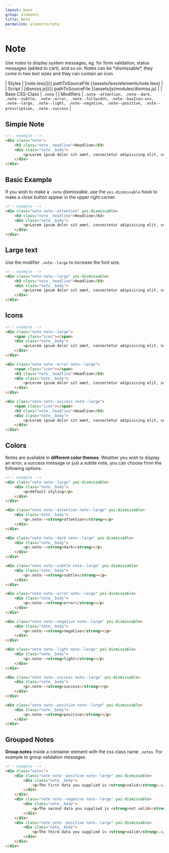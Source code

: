 ```yaml
---
layout: base
group: elements
title: Note
permalink: elements/note
---
```


# Note

<p class="intro">Use notes to display system messages, eg. for form validation, status messages (added to cart), and so on. Notes can be *dismissable*, they come in two text sizes and they can contain an icon.</p>

| Styles         | [note.less]({{ pathToSourceFile }}assets/less/elements/note.less)                                                                                                                                     |
| Script         | [dismiss.js]({{ pathToSourceFile }}assets/js/modules/dismiss.js)                                                                                                                                      |
| Base CSS-Class | `.note`                                                                                                                                                                                               |
| Modifiers      | `.note--attention, .note--dark, .note--subtle, .note--error, .note--fullwidth, .note--hasIcon-xxx, .note--large, .note--light, .note--negative, .note--positive, .note--prescription, .note--success` |

## Simple Note

```html
<!-- example -->
<div class="note">
    <h3 class="note__headline">Headline</h3>
    <div class="note__body">
        <p>Lorem ipsum dolor sit amet, consectetur adipisicing elit, sed do eiusmod tempor incididunt ut labore.</p>
    </div>
</div>
```

## Basic Example

If you wish to make a `.note` *dismissable*, use the `yoi-dismissable` hook to make a close button appear in the upper right corner.

```html
<!-- example -->
<div class="note note--attention" yoi-dismissable>
    <h3 class="note__headline">Headline</h3>
    <div class="note__body">
        <p>Lorem ipsum dolor sit amet, consectetur adipisicing elit, sed do eiusmod tempor incididunt ut labore.</p>
    </div>
</div>
```

## Large text

Use the modifier `.note--large` to increase the font size.

```html
<!-- example -->
<div class="note note--large" yoi-dismissable>
    <h3 class="note__headline">Headline</h3>
    <div class="note__body">
        <p>Lorem ipsum dolor sit amet, consectetur adipisicing elit, sed do eiusmod tempor incididunt ut labore.</p>
    </div>
</div>
```

## Icons

```html
<!-- example -->
<div class="note note--large">
    <span class="icon"></span>
    <div class="note__body">
        <p>Lorem ipsum dolor sit amet, consectetur adipisicing elit, sed do eiusmod tempor incididunt ut labore.</p>
    </div>
</div>

<div class="note note--error note--large">
    <span class="icon"></span>
    <h3 class="note__headline">Headline</h3>
    <div class="note__body">
        <p>Lorem ipsum dolor sit amet, consectetur adipisicing elit, sed do eiusmod tempor incididunt ut labore.</p>
    </div>
</div>

<div class="note note--success note--large">
    <span class="icon"></span>
    <h3 class="note__headline">Headline</h3>
    <div class="note__body">
        <p>Lorem ipsum dolor sit amet, consectetur adipisicing elit, sed do eiusmod tempor incididunt ut labore.</p>
    </div>
</div>
```

## Colors

Notes are available in **different color themes**. Weather you wish to display an error, a success message or just a subtle note, you can choose from the following options:

```html
<!-- example -->
<div class="note note--large" yoi-dismissable>
    <div class="note__body">
        <p>default styling</p>
    </div>
</div>

<div class="note note--attention note--large" yoi-dismissable>
    <div class="note__body">
        <p>.note--<strong>attention</strong></p>
    </div>
</div>

<div class="note note--dark note--large" yoi-dismissable>
    <div class="note__body">
        <p>.note--<strong>dark</strong></p>
    </div>
</div>

<div class="note note--subtle note--large" yoi-dismissable>
    <div class="note__body">
        <p>.note--<strong>subtle</strong></p>
    </div>
</div>

<div class="note note--error note--large" yoi-dismissable>
    <div class="note__body">
        <p>.note--<strong>error</strong></p>
    </div>
</div>

<div class="note note--negative note--large" yoi-dismissable>
    <div class="note__body">
        <p>.note--<strong>negative</strong></p>
    </div>
</div>

<div class="note note--light note--large" yoi-dismissable>
    <div class="note__body">
        <p>.note--<strong>light</strong></p>
    </div>
</div>

<div class="note note--success note--large" yoi-dismissable>
    <div class="note__body">
        <p>.note--<strong>success</strong></p>
    </div>
</div>

<div class="note note--positive note--large" yoi-dismissable>
    <div class="note__body">
        <p>.note--<strong>positive</strong></p>
    </div>
</div>
```

## Grouped Notes

**Group notes** inside a container element with the css class name `.notes`. For example to group validation messages.

```html
<!-- example -->
<div class="notes">
    <div class="note note--positive note--large" yoi-dismissable>
        <div class="note__body">
            <p>The first data you supplied is <strong>valid</strong>.</p>
        </div>
    </div>
    <div class="note note--negative note--large" yoi-dismissable>
        <div class="note__body">
            <p>The second data you supplied is <strong>not valid</strong>.</p>
        </div>
    </div>
    <div class="note note--positive note--large" yoi-dismissable>
        <div class="note__body">
            <p>The third data you supplied is <strong>valid</strong>.</p>
        </div>
    </div>
</div>
```
